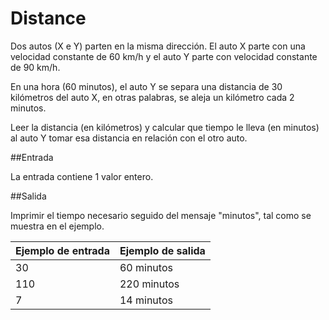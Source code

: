 # Distance

Dos autos (X e Y) parten en la misma dirección. El auto X parte con una velocidad constante de 60 km/h y el auto Y parte con velocidad constante de 90 km/h.

En una hora (60 minutos), el auto Y se separa una distancia de 30 kilómetros del auto X, en otras palabras, se aleja un kilómetro cada 2 minutos.

Leer la distancia (en kilómetros) y calcular que tiempo le lleva (en minutos) al auto Y tomar esa distancia en relación con el otro auto.

##Entrada

La entrada contiene 1 valor entero.

##Salida

Imprimir el tiempo necesario seguido del mensaje "minutos", tal como se muestra en el ejemplo.

|Ejemplo de entrada |Ejemplo de salida|
|---|---|
30|60 minutos
110|220 minutos
7|14 minutos